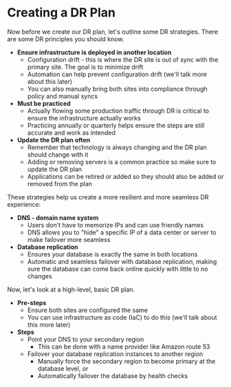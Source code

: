 # Creating a DR Plan

Now before we create our DR plan, let's outline some DR strategies. There are some DR principles you should know.

- **Ensure infrastructure is deployed in another location**
  - Configuration drift - this is where the DR site is out of sync with the primary site. The goal is to minimize drift
  - Automation can help prevent configuration drift (we'll talk more about this later)
  - You can also manually bring both sites into compliance through policy and manual syncs
- **Must be practiced**
  - Actually flowing some production traffic through DR is critical to ensure the infrastructure actually works
  - Practicing annually or quarterly helps ensure the steps are still accurate and work as intended
- **Update the DR plan often**
  - Remember that technology is always changing and the DR plan should change with it
  - Adding or removing servers is a common practice so make sure to update the DR plan
  - Applications can be retired or added so they should also be added or removed from the plan

These strategies help us create a more resilient and more seamless DR experience:

- **DNS - domain name system**
  - Users don't have to memorize IPs and can use friendly names
  - DNS allows you to "hide" a specific IP of a data center or server to make failover more seamless
- **Database replication**
  - Ensures your database is exactly the same in both locations
  - Automatic and seamless failover with database replication, making sure the database can come back online quickly with little to no changes

Now, let's look at a high-level, basic DR plan.

- **Pre-steps**
  - Ensure both sites are configured the same
  - You can use infrastructure as code (IaC) to do this (we'll talk about this more later)
- **Steps**
  - Point your DNS to your secondary region
    - This can be done with a name provider like Amazon route 53
  - Failover your database replication instances to another region
    - Manually force the secondary region to become primary at the database level, or
    - Automatically failover the database by health checks
